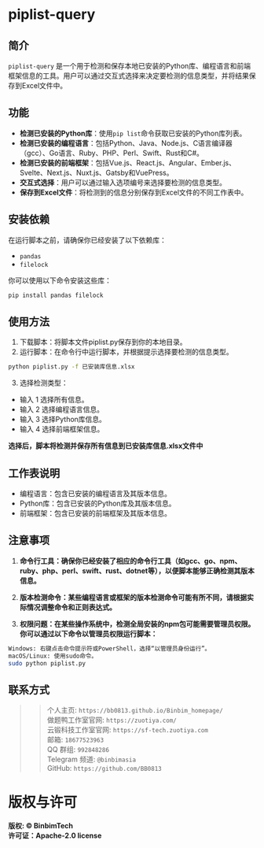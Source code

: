 # piplist-query

## 简介
`piplist-query` 是一个用于检测和保存本地已安装的Python库、编程语言和前端框架信息的工具。用户可以通过交互式选择来决定要检测的信息类型，并将结果保存到Excel文件中。

## 功能
- **检测已安装的Python库**：使用`pip list`命令获取已安装的Python库列表。
- **检测已安装的编程语言**：包括Python、Java、Node.js、C语言编译器（gcc）、Go语言、Ruby、PHP、Perl、Swift、Rust和C#。
- **检测已安装的前端框架**：包括Vue.js、React.js、Angular、Ember.js、Svelte、Next.js、Nuxt.js、Gatsby和VuePress。
- **交互式选择**：用户可以通过输入选项编号来选择要检测的信息类型。
- **保存到Excel文件**：将检测到的信息分别保存到Excel文件的不同工作表中。

## 安装依赖
在运行脚本之前，请确保你已经安装了以下依赖库：
- `pandas`
- `filelock`

你可以使用以下命令安装这些库：
```bash
pip install pandas filelock
```

## 使用方法
1. 下载脚本：将脚本文件piplist.py保存到你的本地目录。
2. 运行脚本：在命令行中运行脚本，并根据提示选择要检测的信息类型。
```bash
python piplist.py -f 已安装库信息.xlsx
```
3. 选择检测类型：
- 输入 1 选择所有信息。
- 输入 2 选择编程语言信息。
- 输入 3 选择Python库信息。
- 输入 4 选择前端框架信息。

**选择后，脚本将检测并保存所有信息到已安装库信息.xlsx文件中**

## 工作表说明
- 编程语言：包含已安装的编程语言及其版本信息。
- Python库：包含已安装的Python库及其版本信息。
- 前端框架：包含已安装的前端框架及其版本信息。

## 注意事项
1. **命令行工具：确保你已经安装了相应的命令行工具（如gcc、go、npm、ruby、php、perl、swift、rust、dotnet等），以便脚本能够正确检测其版本信息。**

2. **版本检测命令：某些编程语言或框架的版本检测命令可能有所不同，请根据实际情况调整命令和正则表达式。**

3. **权限问题：在某些操作系统中，检测全局安装的npm包可能需要管理员权限。你可以通过以下命令以管理员权限运行脚本：**
```bash
Windows: 右键点击命令提示符或PowerShell，选择“以管理员身份运行”。
macOS/Linux: 使用sudo命令。
sudo python piplist.py
```

## 联系方式
>> 个人主页: `https://bb0813.github.io/Binbim_homepage/`  
>> 做题鸭工作室官网: `https://zuotiya.com/`  
>> 云锻科技工作室官网: `https://sf-tech.zuotiya.com`  
>> 邮箱: `18677523963`  
>> QQ 群组: `992848286`  
>> Telegram 频道: `@binbimasia`  
>> GitHub: `https://github.com/BB0813`  

# 版权与许可
**版权: © BinbimTech**  
**许可证：Apache-2.0 license**
